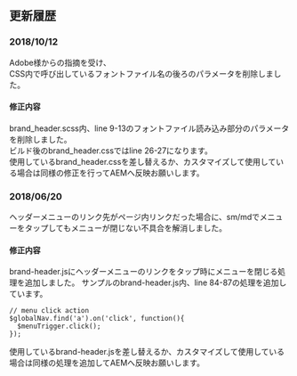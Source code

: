## 更新履歴

### 2018/10/12
Adobe様からの指摘を受け、  
CSS内で呼び出しているフォントファイル名の後ろのパラメータを削除しました。

#### 修正内容
brand_header.scss内、line 9-13のフォントファイル読み込み部分のパラメータを削除しました。  
ビルド後のbrand_header.cssではline 26-27になります。  
使用しているbrand_header.cssを差し替えるか、カスタマイズして使用している場合は同様の修正を行ってAEMへ反映お願いします。


### 2018/06/20
ヘッダーメニューのリンク先がページ内リンクだった場合に、sm/mdでメニューをタップしてもメニューが閉じない不具合を解消しました。

#### 修正内容
brand-header.jsにヘッダーメニューのリンクをタップ時にメニューを閉じる処理を追加しました。
サンプルのbrand-header.js内、line 84-87の処理を追加しています。
```
// menu click action
$globalNav.find('a').on('click', function(){
  $menuTrigger.click();
});
```
使用しているbrand-header.jsを差し替えるか、カスタマイズして使用している場合は同様の処理を追加してAEMへ反映お願いします。
